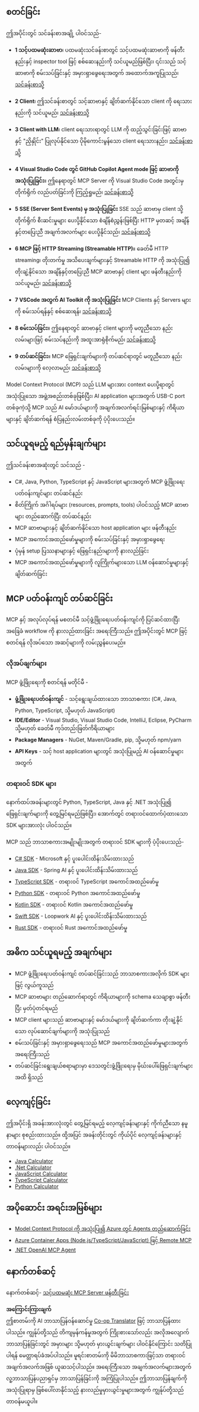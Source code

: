 <!--
CO_OP_TRANSLATOR_METADATA:
{
  "original_hash": "860935ff95d05b006d1d3323e8e3f9e8",
  "translation_date": "2025-07-09T22:36:18+00:00",
  "source_file": "03-GettingStarted/README.md",
  "language_code": "my"
}
-->
## စတင်ခြင်း  

ဤအပိုင်းတွင် သင်ခန်းစာအချို့ ပါဝင်သည်-

- **1 သင့်ပထမဆုံးဆာဗာ**၊ ပထမဆုံးသင်ခန်းစာတွင် သင့်ပထမဆုံးဆာဗာကို ဖန်တီးနည်းနှင့် inspector tool ဖြင့် စစ်ဆေးနည်းကို သင်ယူမည်ဖြစ်ပြီး၊ ၎င်းသည် သင့်ဆာဗာကို စမ်းသပ်ခြင်းနှင့် အမှားရှာဖွေရေးအတွက် အထောက်အကူပြုသည်၊ [သင်ခန်းစာသို့](01-first-server/README.md)

- **2 Client**၊ ဤသင်ခန်းစာတွင် သင့်ဆာဗာနှင့် ချိတ်ဆက်နိုင်သော client ကို ရေးသားနည်းကို သင်ယူမည်၊ [သင်ခန်းစာသို့](02-client/README.md)

- **3 Client with LLM**၊ client ရေးသားရာတွင် LLM ကို ထည့်သွင်းခြင်းဖြင့် ဆာဗာနှင့် "ညှိနှိုင်း" ပြုလုပ်နိုင်သော ပိုမိုကောင်းမွန်သော client ရေးသားနည်း၊ [သင်ခန်းစာသို့](03-llm-client/README.md)

- **4 Visual Studio Code တွင် GitHub Copilot Agent mode ဖြင့် ဆာဗာကို အသုံးပြုခြင်း**။ ဤနေရာတွင် MCP Server ကို Visual Studio Code အတွင်းမှ တိုက်ရိုက် လည်ပတ်ခြင်းကို ကြည့်ရှုမည်၊ [သင်ခန်းစာသို့](04-vscode/README.md)

- **5 SSE (Server Sent Events) မှ အသုံးပြုခြင်း** SSE သည် ဆာဗာမှ client သို့ တိုက်ရိုက် စီးဆင်းမှုများ ပေးပို့နိုင်သော စံချိန်စံညွှန်းဖြစ်ပြီး HTTP မှတဆင့် အချိန်နှင့်တပြေးညီ အချက်အလက်များ ပေးပို့နိုင်သည်၊ [သင်ခန်းစာသို့](05-sse-server/README.md)

- **6 MCP ဖြင့် HTTP Streaming (Streamable HTTP)**။ ခေတ်မီ HTTP streaming၊ တိုးတက်မှု အသိပေးချက်များနှင့် Streamable HTTP ကို အသုံးပြု၍ တိုးချဲ့နိုင်သော အချိန်နှင့်တပြေးညီ MCP ဆာဗာနှင့် client များ ဖန်တီးနည်းကို သင်ယူမည်၊ [သင်ခန်းစာသို့](06-http-streaming/README.md)

- **7 VSCode အတွက် AI Toolkit ကို အသုံးပြုခြင်း** MCP Clients နှင့် Servers များကို စမ်းသပ်ရန်နှင့် စစ်ဆေးရန်၊ [သင်ခန်းစာသို့](07-aitk/README.md)

- **8 စမ်းသပ်ခြင်း**။ ဤနေရာတွင် ဆာဗာနှင့် client များကို မတူညီသော နည်းလမ်းများဖြင့် စမ်းသပ်နည်းကို အထူးအာရုံစိုက်မည်၊ [သင်ခန်းစာသို့](08-testing/README.md)

- **9 တပ်ဆင်ခြင်း**။ MCP ဖြေရှင်းချက်များကို တပ်ဆင်ရာတွင် မတူညီသော နည်းလမ်းများကို လေ့လာမည်၊ [သင်ခန်းစာသို့](09-deployment/README.md)


Model Context Protocol (MCP) သည် LLM များအား context ပေးပို့ရာတွင် အသုံးပြုသော အဖွဲ့အစည်းတစ်ခုဖြစ်ပြီး၊ AI application များအတွက် USB-C port တစ်ခုကဲ့သို့ MCP သည် AI မော်ဒယ်များကို အချက်အလက်ရင်းမြစ်များနှင့် ကိရိယာများနှင့် ချိတ်ဆက်ရန် စံပြနည်းလမ်းတစ်ခုကို ပံ့ပိုးပေးသည်။

## သင်ယူရမည့် ရည်မှန်းချက်များ

ဤသင်ခန်းစာအဆုံးတွင် သင်သည် -

- C#, Java, Python, TypeScript နှင့် JavaScript များအတွက် MCP ဖွံ့ဖြိုးရေးပတ်ဝန်းကျင်များ တပ်ဆင်နည်း
- စိတ်ကြိုက် အင်္ဂါရပ်များ (resources, prompts, tools) ပါဝင်သည့် MCP ဆာဗာများ တည်ဆောက်ပြီး တပ်ဆင်နည်း
- MCP ဆာဗာများနှင့် ချိတ်ဆက်နိုင်သော host application များ ဖန်တီးနည်း
- MCP အကောင်အထည်ဖော်မှုများကို စမ်းသပ်ခြင်းနှင့် အမှားရှာဖွေရေး
- ပုံမှန် setup ပြဿနာများနှင့် ဖြေရှင်းနည်းများကို နားလည်ခြင်း
- MCP အကောင်အထည်ဖော်မှုများကို လူကြိုက်များသော LLM ဝန်ဆောင်မှုများနှင့် ချိတ်ဆက်ခြင်း

## MCP ပတ်ဝန်းကျင် တပ်ဆင်ခြင်း

MCP နှင့် အလုပ်လုပ်ရန် မစတင်မီ သင့်ဖွံ့ဖြိုးရေးပတ်ဝန်းကျင်ကို ပြင်ဆင်ထားပြီး အခြေခံ workflow ကို နားလည်ထားခြင်း အရေးကြီးသည်။ ဤအပိုင်းတွင် MCP ဖြင့် စတင်ရန် လိုအပ်သော အဆင့်များကို လမ်းညွှန်ပေးမည်။

### လိုအပ်ချက်များ

MCP ဖွံ့ဖြိုးရေးကို စတင်ရန် မတိုင်မီ -

- **ဖွံ့ဖြိုးရေးပတ်ဝန်းကျင်** - သင့်ရွေးချယ်ထားသော ဘာသာစကား (C#, Java, Python, TypeScript, သို့မဟုတ် JavaScript)
- **IDE/Editor** - Visual Studio, Visual Studio Code, IntelliJ, Eclipse, PyCharm သို့မဟုတ် ခေတ်မီ ကုဒ်တည်းဖြတ်ကိရိယာများ
- **Package Managers** - NuGet, Maven/Gradle, pip, သို့မဟုတ် npm/yarn
- **API Keys** - သင့် host application များတွင် အသုံးပြုမည့် AI ဝန်ဆောင်မှုများအတွက်

### တရားဝင် SDK များ

နောက်ထပ်အခန်းများတွင် Python, TypeScript, Java နှင့် .NET အသုံးပြု၍ ဖြေရှင်းချက်များကို တွေ့မြင်ရမည်ဖြစ်ပြီး၊ အောက်တွင် တရားဝင်ထောက်ပံ့ထားသော SDK များအားလုံး ပါဝင်သည်။

MCP သည် ဘာသာစကားအမျိုးမျိုးအတွက် တရားဝင် SDK များကို ပံ့ပိုးပေးသည်-
- [C# SDK](https://github.com/modelcontextprotocol/csharp-sdk) - Microsoft နှင့် ပူးပေါင်းထိန်းသိမ်းထားသည်
- [Java SDK](https://github.com/modelcontextprotocol/java-sdk) - Spring AI နှင့် ပူးပေါင်းထိန်းသိမ်းထားသည်
- [TypeScript SDK](https://github.com/modelcontextprotocol/typescript-sdk) - တရားဝင် TypeScript အကောင်အထည်ဖော်မှု
- [Python SDK](https://github.com/modelcontextprotocol/python-sdk) - တရားဝင် Python အကောင်အထည်ဖော်မှု
- [Kotlin SDK](https://github.com/modelcontextprotocol/kotlin-sdk) - တရားဝင် Kotlin အကောင်အထည်ဖော်မှု
- [Swift SDK](https://github.com/modelcontextprotocol/swift-sdk) - Loopwork AI နှင့် ပူးပေါင်းထိန်းသိမ်းထားသည်
- [Rust SDK](https://github.com/modelcontextprotocol/rust-sdk) - တရားဝင် Rust အကောင်အထည်ဖော်မှု

## အဓိက သင်ယူရမည့် အချက်များ

- MCP ဖွံ့ဖြိုးရေးပတ်ဝန်းကျင် တပ်ဆင်ခြင်းသည် ဘာသာစကားအလိုက် SDK များဖြင့် လွယ်ကူသည်
- MCP ဆာဗာများ တည်ဆောက်ရာတွင် ကိရိယာများကို schema သေချာစွာ ဖန်တီးပြီး မှတ်ပုံတင်ရမည်
- MCP client များသည် ဆာဗာများနှင့် မော်ဒယ်များကို ချိတ်ဆက်ကာ တိုးချဲ့နိုင်သော လုပ်ဆောင်ချက်များကို အသုံးပြုသည်
- စမ်းသပ်ခြင်းနှင့် အမှားရှာဖွေရေးသည် MCP အကောင်အထည်ဖော်မှုများအတွက် အရေးကြီးသည်
- တပ်ဆင်ခြင်းရွေးချယ်စရာများမှာ ဒေသတွင်းဖွံ့ဖြိုးရေးမှ မိုဃ်းပေါ်ဖြေရှင်းချက်များအထိ ရှိသည်

## လေ့ကျင့်ခြင်း

ဤအပိုင်းရှိ အခန်းအားလုံးတွင် တွေ့မြင်ရမည့် လေ့ကျင့်ခန်းများနှင့် ကိုက်ညီသော နမူနာများ စုစည်းထားသည်။ ထို့အပြင် အခန်းတိုင်းတွင် ကိုယ်ပိုင် လေ့ကျင့်ခန်းများနှင့် တာဝန်များလည်း ပါဝင်သည်။

- [Java Calculator](./samples/java/calculator/README.md)
- [.Net Calculator](../../../03-GettingStarted/samples/csharp)
- [JavaScript Calculator](../../../03-GettingStarted/samples/javascript)
- [TypeScript Calculator](./samples/typescript/README.md)
- [Python Calculator](../../../03-GettingStarted/samples/python)

## အပိုဆောင်း အရင်းအမြစ်များ

- [Model Context Protocol ကို အသုံးပြု၍ Azure တွင် Agents တည်ဆောက်ခြင်း](https://learn.microsoft.com/azure/developer/ai/intro-agents-mcp)
- [Azure Container Apps (Node.js/TypeScript/JavaScript) ဖြင့် Remote MCP](https://learn.microsoft.com/samples/azure-samples/mcp-container-ts/mcp-container-ts/)
- [.NET OpenAI MCP Agent](https://learn.microsoft.com/samples/azure-samples/openai-mcp-agent-dotnet/openai-mcp-agent-dotnet/)

## နောက်တစ်ဆင့်

နောက်တစ်ဆင့်- [သင့်ပထမဆုံး MCP Server ဖန်တီးခြင်း](01-first-server/README.md)

**အကြောင်းကြားချက်**  
ဤစာတမ်းကို AI ဘာသာပြန်ဝန်ဆောင်မှု [Co-op Translator](https://github.com/Azure/co-op-translator) ဖြင့် ဘာသာပြန်ထားပါသည်။ ကျွန်ုပ်တို့သည် တိကျမှန်ကန်မှုအတွက် ကြိုးစားသော်လည်း အလိုအလျောက် ဘာသာပြန်ခြင်းတွင် အမှားများ သို့မဟုတ် မှားယွင်းချက်များ ပါဝင်နိုင်ကြောင်း သတိပြုပါရန် မေတ္တာရပ်ခံအပ်ပါသည်။ မူရင်းစာတမ်းကို မိမိဘာသာစကားဖြင့်သာ တရားဝင်အချက်အလက်အဖြစ် ယူဆသင့်ပါသည်။ အရေးကြီးသော အချက်အလက်များအတွက် လူ့ဘာသာပြန်ပညာရှင်မှ ဘာသာပြန်ခြင်းကို အကြံပြုပါသည်။ ဤဘာသာပြန်ချက်ကို အသုံးပြုရာမှ ဖြစ်ပေါ်လာနိုင်သည့် နားလည်မှုမှားယွင်းမှုများအတွက် ကျွန်ုပ်တို့သည် တာဝန်မယူပါ။